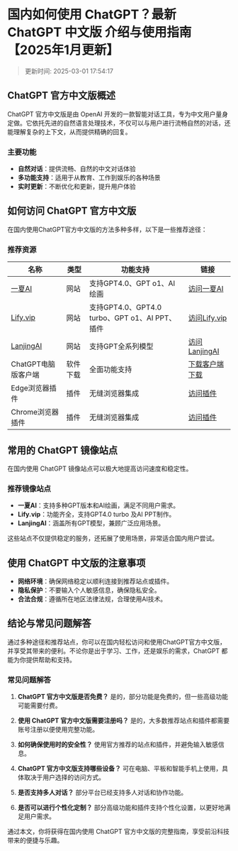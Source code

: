# 国内如何使用 ChatGPT？最新 ChatGPT 中文版 介绍与使用指南【2025年1月更新】
>更新时间: 2025-03-01 17:54:17

## ChatGPT 官方中文版概述
ChatGPT 官方中文版是由 OpenAI 开发的一款智能对话工具，专为中文用户量身定做。它依托先进的自然语言处理技术，不仅可以与用户进行流畅自然的对话，还能理解复杂的上下文，从而提供精确的回复。

### 主要功能
- **自然对话**：提供流畅、自然的中文对话体验
- **多功能支持**：适用于从教育、工作到娱乐的各种场景
- **实时更新**：不断优化和更新，提升用户体验

## 如何访问 ChatGPT 官方中文版
在国内使用ChatGPT官方中文版的方法多种多样，以下是一些推荐途径：

### 推荐资源
| 名称 | 类型 | 功能支持 | 链接 |
| --- | --- | --- | --- |
| [一夏AI](https://www.yixiaai.com) | 网站 | 支持GPT4.0、GPT o1、AI绘画 | [访问一夏AI](https://www.yixiaai.com) |
| [Lify.vip](https://chat.lify.vip) | 网站 | 支持GPT4.0、GPT4.0 turbo、GPT o1、AI PPT、插件 | [访问Lify.vip](https://chat.lify.vip) |
| [LanjingAI](https://guide1.lanjing.ai) | 网站 | 支持GPT全系列模型 | [访问LanjingAI](https://guide1.lanjing.ai) |
| ChatGPT电脑版客户端 | 软件下载 | 全面功能支持 | [下载客户端下载](https://chatknow.lify.vip/software/AI%E6%99%BA%E6%85%A7%E5%B2%9B_1.0.0_x64_zh-CN.msi) |
| Edge浏览器插件 | 插件 | 无缝浏览器集成 | [访问插件](https://microsoftedge.microsoft.com/addons/detail/chatgpt%E4%B8%AD%E6%96%87%E7%89%88%EF%BC%88%E4%B8%AD%E6%96%87%E7%95%8C%E9%9D%A2%E3%80%81%E5%AF%B9%E8%AF%9D%E3%80%81%E5%86%99%E4%BD%9C%E3%80%81%E7%BB%98%E7%94%BB/lmlenkgcieicbnpobkhmpcgmamahahil) |
| Chrome浏览器插件 | 插件 | 无缝浏览器集成 | [访问插件](https://chromewebstore.google.com/detail/chatgpt%E4%B8%AD%E6%96%87%E7%89%88%EF%BC%88ai-%E6%99%BA%E6%85%A7%E5%B2%9B%EF%BC%89/jffjfhngfgcglmjjpakgekefpegmhkll?hl=zh-CN&utm_source=ext_sidebar) |

## 常用的 ChatGPT 镜像站点
在国内使用 ChatGPT 镜像站点可以极大地提高访问速度和稳定性。

### 推荐镜像站点
- **一夏AI**：支持多种GPT版本和AI绘画，满足不同用户需求。
- **Lify.vip**：功能齐全，支持GPT4.0 turbo 及AI PPT制作。
- **LanjingAI**：涵盖所有GPT模型，兼顾广泛应用场景。

这些站点不仅提供稳定的服务，还拓展了使用场景，非常适合国内用户尝试。

## 使用 ChatGPT 中文版的注意事项
- **网络环境**：确保网络稳定以顺利连接到推荐站点或插件。
- **隐私保护**：不要输入个人敏感信息，确保隐私安全。
- **合法合规**：遵循所在地区法律法规，合理使用AI技术。

## 结论与常见问题解答
通过多种途径和推荐站点，你可以在国内轻松访问和使用ChatGPT官方中文版，并享受其带来的便利。不论你是出于学习、工作，还是娱乐的需求，ChatGPT 都能为你提供帮助和支持。

### 常见问题解答

1. **ChatGPT 官方中文版是否免费？**
   是的，部分功能是免费的，但一些高级功能可能需要付费。

2. **使用 ChatGPT 官方中文版需要注册吗？**
   是的，大多数推荐站点和插件都需要账号注册以便使用完整功能。

3. **如何确保使用时的安全性？**
   使用官方推荐的站点和插件，并避免输入敏感信息。

4. **ChatGPT 官方中文版支持哪些设备？**
   可在电脑、平板和智能手机上使用，具体取决于用户选择的访问方式。

5. **是否支持多人对话？**
   部分平台已经支持多人对话和协作功能。

6. **是否可以进行个性化定制？**
   部分高级功能和插件支持个性化设置，以更好地满足用户需求。

通过本文，你将获得在国内使用 ChatGPT 官方中文版的完整指南，享受前沿科技带来的便捷与乐趣。
